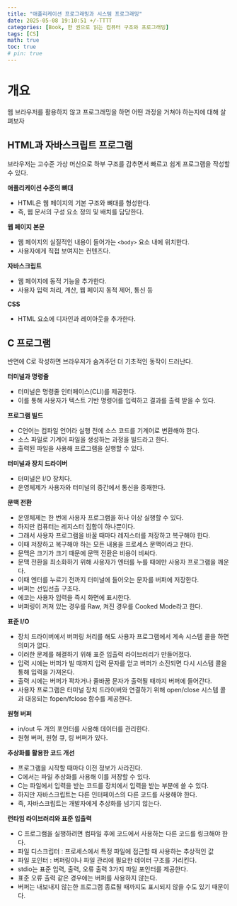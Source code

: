 ```yaml
---
title: "애플리케이션 프로그래밍과 시스템 프로그래밍"
date: 2025-05-08 19:10:51 +/-TTTT
categories: [Book, 한 권으로 읽는 컴퓨터 구조와 프로그래밍]
tags: [CS]
math: true
toc: true
# pin: true
---
```

# 개요
웹 브라우저를 활용하지 않고 프로그래밍을 하면 어떤 과정을 거쳐야 하는지에 대해 살펴보자  
  
## HTML과 자바스크립트 프로그램
브라우저는 고수준 가상 머신으로 하부 구조를 감추면서 빠르고 쉽게 프로그램을 작성할 수 있다.  
  
**애플리케이션 수준의 뼈대**  
- HTML은 웹 페이지의 기본 구조와 뼈대를 형성한다.
- 즉, 웹 문서의 구성 요소 정의 및 배치를 담당한다.
  
**웹 페이지 본문**  
- 웹 페이지의 실질적인 내용이 들어가는 `<body>` 요소 내에 위치한다.
- 사용자에게 직접 보여지는 컨텐츠다.
  
**자바스크립트**  
- 웹 페이지에 동적 기능을 추가한다.
- 사용자 입력 처리, 계산, 웹 페이지 동적 제어, 통신 등
  
**CSS**  
- HTML 요소에 디자인과 레이아웃을 추가한다.
  
## C 프로그램
반면에 C로 작성하면 브라우저가 숨겨주던 더 기초적인 동작이 드러난다.  
  
**터미널과 명령줄**  
- 터미널은 명령줄 인터페이스(CLI)를 제공한다.
- 이를 통해 사용자가 텍스트 기반 명령어를 입력하고 결과를 출력 받을 수 있다.
  
**프로그램 빌드**  
- C언어는 컴파일 언어라 실행 전에 소스 코드를 기계어로 변환해야 한다.
- 소스 파일로 기계어 파일을 생성하는 과정을 빌드라고 한다.
- 출력된 파일을 사용해 프로그램을 실행할 수 있다.
  
**터미널과 장치 드라이버**  
- 터미널은 I/O 장치다.
- 운영체제가 사용자와 터미널의 중간에서 통신을 중재한다.
  
**문맥 전환**  
- 운영체제는 한 번에 사용자 프로그램을 하나 이상 실행할 수 있다.
- 하지만 컴퓨터는 레지스터 집합이 하나뿐이다.
- 그래서 사용자 프로그램을 바꿀 때마다 레지스터를 저장하고 복구해야 한다.
- 이때 저장하고 복구해야 하는 모든 내용을 프로세스 문맥이라고 한다.
- 문맥은 크기가 크기 때문에 문맥 전환은 비용이 비싸다.
- 문맥 전환을 최소화하기 위해 사용자가 엔터를 누를 때에만 사용자 프로그램을 깨운다.
- 이때 엔터를 누르기 전까지 터미널에 들어오는 문자를 버퍼에 저장한다.
- 버퍼는 선입선출 구조다.
- 에코는 사용자 입력을 즉시 화면에 표시한다.
- 버퍼링이 꺼져 있는 경우를 Raw, 켜진 경우를 Cooked Mode라고 한다.
  
**표준 I/O**  
- 장치 드라이버에서 버퍼링 처리를 해도 사용자 프로그램에서 계속 시스템 콜을 하면 의미가 없다.
- 이러한 문제를 해결하기 위해 표준 입출력 라이브러리가 만들어졌다.
- 입력 시에는 버퍼가 빌 때까지 입력 문자를 얻고 버퍼가 소진되면 다시 시스템 콜을 통해 입력을 가져온다.
- 출력 시에는 버퍼가 꽉차거나 줄바꿈 문자가 출력될 때까지 버퍼에 들어간다.
- 사용자 프로그램은 터미널 장치 드라이버와 연결하기 위해 open/close 시스템 콜과 대응되는 fopen/fclose 함수를 제공한다.
  
**원형 버퍼**  
- in/out 두 개의 포인터를 사용해 데이터를 관리한다.
- 원형 버퍼, 원형 큐, 링 버퍼가 있다.
  
**추상화를 활용한 코드 개선**  
- 프로그램을 시작할 때마다 이전 정보가 사라진다.
- C에서는 파일 추상화를 사용해 이를 저장할 수 있다.
- C는 파일에서 입력을 받는 코드를 장치에서 입력을 받는 부분에 쓸 수 있다.
- 하지만 자바스크립트는 다른 인터페이스의 다른 코드를 사용해야 한다.
- 즉, 자바스크립트는 개발자에게 추상화를 넘기지 않는다.
  
**런타임 라이브러리와 표준 입출력**  
- C 프로그램을 실행하려면 컴파일 후에 코드에서 사용하는 다른 코드를 링크해야 한다.
- 파일 디스크립터 : 프로세스에서 특정 파일에 접근할 때 사용하는 추상적인 값
- 파일 포인터 : 버퍼링이나 파일 관리에 필요한 데이터 구조를 가리킨다.
- stdio는 표준 입력, 출력, 오류 출력 3가지 파일 포인터를 제공한다.
- 표준 오류 출력 같은 경우에는 버퍼를 사용하지 않는다.
- 버퍼는 내보내지 않는한 프로그램 종료될 때까지도 표시되지 않을 수도 있기 때문이다.
